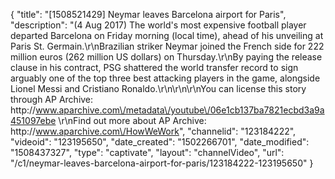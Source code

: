 {
    "title": "[1508521429] Neymar leaves Barcelona airport for Paris",
    "description": "(4 Aug 2017) The world's most expensive football player departed Barcelona on Friday morning (local time), ahead of his unveiling at Paris St. Germain.\r\nBrazilian striker Neymar joined the French side for 222 million euros (262 million US dollars) on Thursday.\r\nBy paying the release clause in his contract, PSG shattered the world transfer record to sign arguably one of the top three best attacking players in the game, alongside Lionel Messi and Cristiano Ronaldo.\r\n\r\n\r\nYou can license this story through AP Archive: http:\/\/www.aparchive.com\/metadata\/youtube\/06e1cb137ba7821ecbd3a9a451097ebe \r\nFind out more about AP Archive: http:\/\/www.aparchive.com\/HowWeWork",
    "channelid": "123184222",
    "videoid": "123195650",
    "date_created": "1502266701",
    "date_modified": "1508437327",
    "type": "captivate",
    "layout": "channelVideo",
    "url": "\/c1\/neymar-leaves-barcelona-airport-for-paris\/123184222-123195650"
}